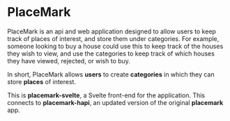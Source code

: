 # PlaceMark
PlaceMark is an api and web application designed to allow users to keep track of places of interest, and store them under categories.
For example, someone looking to buy a house could use this to keep track of the houses they wish to view, and use the categories
to keep track of which houses they have viewed, rejected, or wish to buy.

In short, PlaceMark allows **users** to create **categories** in which they can store **places** of interest.

This is **placemark-svelte**, a Svelte front-end for the application. This connects to **placemark-hapi**, an updated version of the original **placemark** app.
